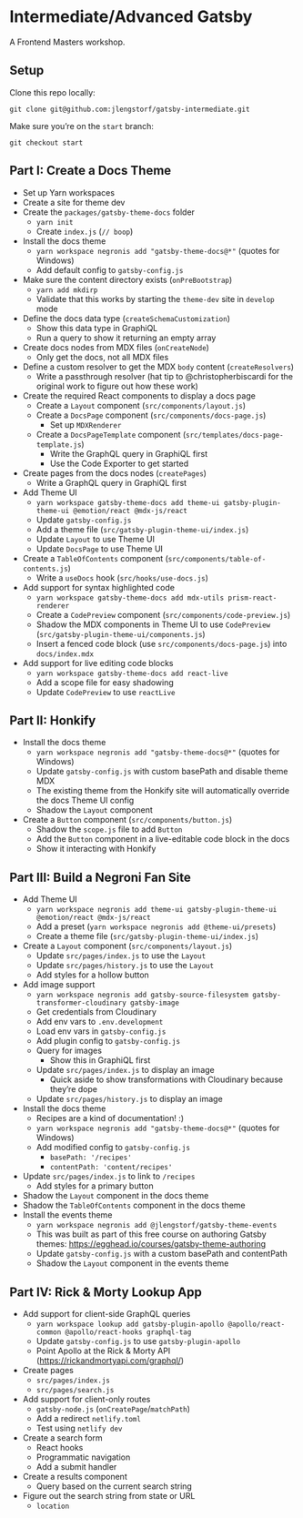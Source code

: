 # Intermediate/Advanced Gatsby

A Frontend Masters workshop.

## Setup

Clone this repo locally:

```
git clone git@github.com:jlengstorf/gatsby-intermediate.git
```

Make sure you’re on the `start` branch:

```
git checkout start
```

## Part I: Create a Docs Theme

- Set up Yarn workspaces
- Create a site for theme dev
- Create the `packages/gatsby-theme-docs` folder
  - `yarn init`
  - Create `index.js` (`// boop`)
- Install the docs theme
  - `yarn workspace negronis add "gatsby-theme-docs@*"` (quotes for Windows)
  - Add default config to `gatsby-config.js`
- Make sure the content directory exists (`onPreBootstrap`)
  - `yarn add mkdirp`
  - Validate that this works by starting the `theme-dev` site in `develop` mode
- Define the docs data type (`createSchemaCustomization`)
  - Show this data type in GraphiQL
  - Run a query to show it returning an empty array
- Create docs nodes from MDX files (`onCreateNode`)
  - Only get the docs, not all MDX files
- Define a custom resolver to get the MDX `body` content (`createResolvers`)
  - Write a passthrough resolver (hat tip to @christopherbiscardi for the original work to figure out how these work)
- Create the required React components to display a docs page
  - Create a `Layout` component (`src/components/layout.js`)
  - Create a `DocsPage` component (`src/components/docs-page.js`)
    - Set up `MDXRenderer`
  - Create a `DocsPageTemplate` component (`src/templates/docs-page-template.js`)
    - Write the GraphQL query in GraphiQL first
    - Use the Code Exporter to get started
- Create pages from the docs nodes (`createPages`)
  - Write a GraphQL query in GraphiQL first
- Add Theme UI
  - `yarn workspace gatsby-theme-docs add theme-ui gatsby-plugin-theme-ui @emotion/react @mdx-js/react`
  - Update `gatsby-config.js`
  - Add a theme file (`src/gatsby-plugin-theme-ui/index.js`)
  - Update `Layout` to use Theme UI
  - Update `DocsPage` to use Theme UI
- Create a `TableOfContents` component (`src/components/table-of-contents.js`)
  - Write a `useDocs` hook (`src/hooks/use-docs.js`)
- Add support for syntax highlighted code
  - `yarn workspace gatsby-theme-docs add mdx-utils prism-react-renderer`
  - Create a `CodePreview` component (`src/components/code-preview.js`)
  - Shadow the MDX components in Theme UI to use `CodePreview` (`src/gatsby-plugin-theme-ui/components.js`)
  - Insert a fenced code block (use `src/components/docs-page.js`) into `docs/index.mdx`
- Add support for live editing code blocks
  - `yarn workspace gatsby-theme-docs add react-live`
  - Add a scope file for easy shadowing
  - Update `CodePreview` to use `reactLive`

## Part II: Honkify

- Install the docs theme
  - `yarn workspace negronis add "gatsby-theme-docs@*"` (quotes for Windows)
  - Update `gatsby-config.js` with custom basePath and disable theme MDX
  - The existing theme from the Honkify site will automatically override the docs Theme UI config
  - Shadow the `Layout` component
- Create a `Button` component (`src/components/button.js`)
  - Shadow the `scope.js` file to add `Button`
  - Add the `Button` component in a live-editable code block in the docs
  - Show it interacting with Honkify

## Part III: Build a Negroni Fan Site

- Add Theme UI
  - `yarn workspace negronis add theme-ui gatsby-plugin-theme-ui @emotion/react @mdx-js/react`
  - Add a preset (`yarn workspace negronis add @theme-ui/presets`)
  - Create a theme file (`src/gatsby-plugin-theme-ui/index.js`)
- Create a `Layout` component (`src/components/layout.js`)
  - Update `src/pages/index.js` to use the `Layout`
  - Update `src/pages/history.js` to use the `Layout`
  - Add styles for a hollow button
- Add image support
  - `yarn workspace negronis add gatsby-source-filesystem gatsby-transformer-cloudinary gatsby-image`
  - Get credentials from Cloudinary
  - Add env vars to `.env.development`
  - Load env vars in `gatsby-config.js`
  - Add plugin config to `gatsby-config.js`
  - Query for images
    - Show this in GraphiQL first
  - Update `src/pages/index.js` to display an image
    - Quick aside to show transformations with Cloudinary because they’re dope
  - Update `src/pages/history.js` to display an image
- Install the docs theme
  - Recipes are a kind of documentation! :)
  - `yarn workspace negronis add "gatsby-theme-docs@*"` (quotes for Windows)
  - Add modified config to `gatsby-config.js`
    - `basePath: '/recipes'`
    - `contentPath: 'content/recipes'`
- Update `src/pages/index.js` to link to `/recipes`
  - Add styles for a primary button
- Shadow the `Layout` component in the docs theme
- Shadow the `TableOfContents` component in the docs theme
- Install the events theme
  - `yarn workspace negronis add @jlengstorf/gatsby-theme-events`
  - This was built as part of this free course on authoring Gatsby themes: https://egghead.io/courses/gatsby-theme-authoring
  - Update `gatsby-config.js` with a custom basePath and contentPath
  - Shadow the `Layout` component in the events theme

## Part IV: Rick & Morty Lookup App

- Add support for client-side GraphQL queries
  - `yarn workspace lookup add gatsby-plugin-apollo @apollo/react-common @apollo/react-hooks graphql-tag`
  - Update `gatsby-config.js` to use `gatsby-plugin-apollo`
  - Point Apollo at the Rick & Morty API (https://rickandmortyapi.com/graphql/)
- Create pages
  - `src/pages/index.js`
  - `src/pages/search.js`
- Add support for client-only routes
  - `gatsby-node.js` (`onCreatePage`/`matchPath`)
  - Add a redirect `netlify.toml`
  - Test using `netlify dev`
- Create a search form
  - React hooks
  - Programmatic navigation
  - Add a submit handler
- Create a results component
  - Query based on the current search string
- Figure out the search string from state or URL
  - `location`

